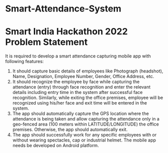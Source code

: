 # Smart-Attendance-System
# Smart India Hackathon 2022 Problem Statement

It is required to develop a smart attendance capturing mobile app with following features:

1) It should capture basic details of employees like Photograph (headshot), Name, Designation, Employee Number, Gender, Office Address, etc.
2) It should recognize the employee by face while capturing the attendance (entry) through face recognition and enter the relevant details including entry time in the system after successful face recognition. Similarly, while exiting the office premises, employee will be recognized using his/her face and exit time will be entered in the system.
3) The app should automatically capture the GPS location where the attendance is being taken and allow capturing the attendance only in a geo-fenced area (100 meters within LATITUDE/LONGITUDE) the office premises. Otherwise, the app should automatically exit.
4) The app should successfully work for any specific employees with or without wearing spectacles, cap or industrial helmet. The mobile app needs be developed on Android platform.


    
    
    
    
